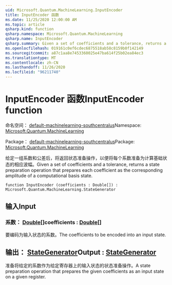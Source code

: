 ```yaml
---
uid: Microsoft.Quantum.MachineLearning.InputEncoder
title: InputEncoder 函数
ms.date: 11/25/2020 12:00:00 AM
ms.topic: article
qsharp.kind: function
qsharp.namespace: Microsoft.Quantum.MachineLearning
qsharp.name: InputEncoder
qsharp.summary: Given a set of coefficients and a tolerance, returns a state preparation operation that prepares each coefficient as the corresponding amplitude of a computational basis state.
ms.openlocfilehash: 019161c0ef6cdec6875518ab58c8159b0f142149
ms.sourcegitcommit: a87c1aa8e7453360025e47ba614f25b02ea84ec3
ms.translationtype: MT
ms.contentlocale: zh-CN
ms.lasthandoff: 11/26/2020
ms.locfileid: "96211740"
---
```

# <a name="inputencoder-function"></a><span data-ttu-id="2b25d-102">InputEncoder 函数</span><span class="sxs-lookup"><span data-stu-id="2b25d-102">InputEncoder function</span></span>

<span data-ttu-id="2b25d-103">命名空间： [default-machinelearning-southcentralus](xref:Microsoft.Quantum.MachineLearning)</span><span class="sxs-lookup"><span data-stu-id="2b25d-103">Namespace: [Microsoft.Quantum.MachineLearning](xref:Microsoft.Quantum.MachineLearning)</span></span>

<span data-ttu-id="2b25d-104">Package： [default-machinelearning-southcentralus](https://nuget.org/packages/Microsoft.Quantum.MachineLearning)</span><span class="sxs-lookup"><span data-stu-id="2b25d-104">Package: [Microsoft.Quantum.MachineLearning](https://nuget.org/packages/Microsoft.Quantum.MachineLearning)</span></span>


<span data-ttu-id="2b25d-105">给定一组系数和公差后，将返回状态准备操作，以便将每个系数准备为计算基础状态的相应波幅。</span><span class="sxs-lookup"><span data-stu-id="2b25d-105">Given a set of coefficients and a tolerance, returns a state preparation operation that prepares each coefficient as the corresponding amplitude of a computational basis state.</span></span>

```qsharp
function InputEncoder (coefficients : Double[]) : Microsoft.Quantum.MachineLearning.StateGenerator
```


## <a name="input"></a><span data-ttu-id="2b25d-106">输入</span><span class="sxs-lookup"><span data-stu-id="2b25d-106">Input</span></span>

### <a name="coefficients--double"></a><span data-ttu-id="2b25d-107">系数： [Double](xref:microsoft.quantum.lang-ref.double)[]</span><span class="sxs-lookup"><span data-stu-id="2b25d-107">coefficients : [Double](xref:microsoft.quantum.lang-ref.double)[]</span></span>

<span data-ttu-id="2b25d-108">要编码为输入状态的系数。</span><span class="sxs-lookup"><span data-stu-id="2b25d-108">The coefficients to be encoded into an input state.</span></span>



## <a name="output--stategenerator"></a><span data-ttu-id="2b25d-109">输出： [StateGenerator](xref:Microsoft.Quantum.MachineLearning.StateGenerator)</span><span class="sxs-lookup"><span data-stu-id="2b25d-109">Output : [StateGenerator](xref:Microsoft.Quantum.MachineLearning.StateGenerator)</span></span>

<span data-ttu-id="2b25d-110">准备将给定的系数作为给定寄存器上的输入状态的状态准备操作。</span><span class="sxs-lookup"><span data-stu-id="2b25d-110">A state preparation operation that prepares the given coefficients as an input state on a given register.</span></span>